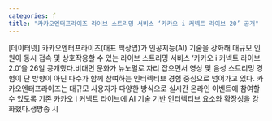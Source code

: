 ```yaml
---
categories: f
title: "카카오엔터프라이즈 라이브 스트리밍 서비스 ‘카카오 i 커넥트 라이브 20’ 공개"
---
```

[데이터넷] 카카오엔터프라이즈(대표 백상엽)가 인공지능(AI) 기술을 강화해 대규모 인원이 동시 접속 및 상호작용할 수 있는 라이브 스트리밍 서비스 ‘카카오 i 커넥트 라이브 2.0’을 26일 공개했다.비대면 문화가 뉴노멀로 자리 잡으면서 영상 및 음성 스트리밍 경험이 단 방향이 아닌 다수가 함께 참여하는 인터렉티브 경험 중심으로 넘어가고 있다. 카카오엔터프라이즈는 대규모 사용자가 다양한 방식으로 실시간 온라인 이벤트에 참여할 수 있도록 기존 카카오 i 커넥트 라이브에 AI 기술 기반 인터렉티브 요소와 확장성을 강화했다.생방송 시